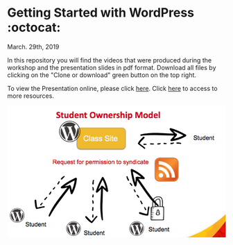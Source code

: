 # Getting Started with WordPress :octocat:
March. 29th, 2019

In this repository you will find the videos that were produced during the workshop and the presentation slides in pdf format. Download all files by clicking on the "Clone or download" green button on the top right.

To view the Presentation online, please click [here](https://docs.google.com/presentation/d/1DY-qOh7KzuPpPixHL1ivRrSiCz9zu240qwwPBH7RhL8/edit#slide=id.p1).
Click [here](http://periteach.ucalgaryblogs.ca/) to access to more resources.


![slide0](https://github.com/perissinotti/wordpress/blob/master/model3.png)

